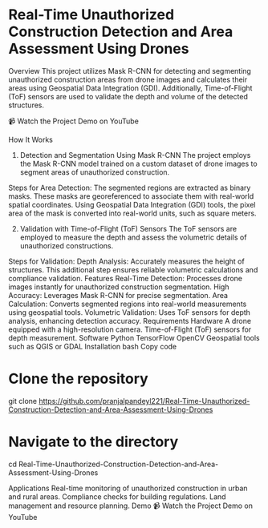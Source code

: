 <h1>Real-Time Unauthorized Construction Detection and Area Assessment Using Drones</h1>
Overview
This project utilizes Mask R-CNN for detecting and segmenting unauthorized construction areas from drone images and calculates their areas using Geospatial Data Integration (GDI). Additionally, Time-of-Flight (ToF) sensors are used to validate the depth and volume of the detected structures.

📹 Watch the Project Demo on YouTube

How It Works
1. Detection and Segmentation Using Mask R-CNN
The project employs the Mask R-CNN model trained on a custom dataset of drone images to segment areas of unauthorized construction.

Steps for Area Detection:
The segmented regions are extracted as binary masks.
These masks are georeferenced to associate them with real-world spatial coordinates.
Using Geospatial Data Integration (GDI) tools, the pixel area of the mask is converted into real-world units, such as square meters.

2. Validation with Time-of-Flight (ToF) Sensors
The ToF sensors are employed to measure the depth and assess the volumetric details of unauthorized constructions.

Steps for Validation:
Depth Analysis: Accurately measures the height of structures.
This additional step ensures reliable volumetric calculations and compliance validation.
Features
Real-Time Detection: Processes drone images instantly for unauthorized construction segmentation.
High Accuracy: Leverages Mask R-CNN for precise segmentation.
Area Calculation: Converts segmented regions into real-world measurements using geospatial tools.
Volumetric Validation: Uses ToF sensors for depth analysis, enhancing detection accuracy.
Requirements
Hardware
A drone equipped with a high-resolution camera.
Time-of-Flight (ToF) sensors for depth measurement.
Software
Python
TensorFlow
OpenCV
Geospatial tools such as QGIS or GDAL
Installation
bash
Copy code
# Clone the repository  
git clone https://github.com/pranjalpandeyl221/Real-Time-Unauthorized-Construction-Detection-and-Area-Assessment-Using-Drones  

# Navigate to the directory  
cd Real-Time-Unauthorized-Construction-Detection-and-Area-Assessment-Using-Drones  

Applications
Real-time monitoring of unauthorized construction in urban and rural areas.
Compliance checks for building regulations.
Land management and resource planning.
Demo
📹 Watch the Project Demo on YouTube

